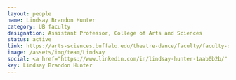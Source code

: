 ```yaml
---
layout: people
name: Lindsay Brandon Hunter
category: UB faculty
designation: Assistant Professor, College of Arts and Sciences
status: active
link: https://arts-sciences.buffalo.edu/theatre-dance/faculty/faculty-directory/lindsay-brandon-hunter.html
image: /assets/img/team/Lindsay
social: <a href="https://www.linkedin.com/in/lindsay-hunter-1aab0b2b/" target="_blank"><i class="icofont-linkedin"></i></a><a href="mailto:lhunter@buffalo.edu" target="_blank"><i class="icofont-email"></i></a>
key: Lindsay Brandon Hunter
---
```


